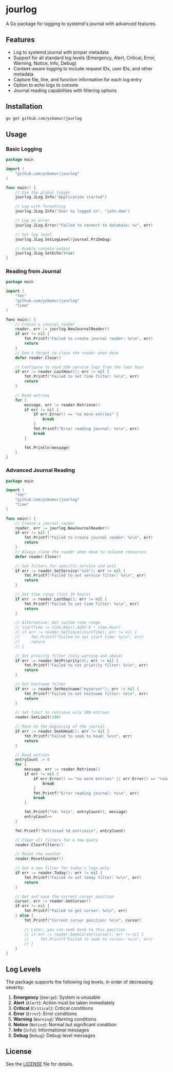 # jourlog

A Go package for logging to systemd's journal with advanced features.

## Features

- Log to systemd journal with proper metadata
- Support for all standard log levels (Emergency, Alert, Critical, Error, Warning, Notice, Info, Debug)
- Context-aware logging to include request IDs, user IDs, and other metadata
- Capture file, line, and function information for each log entry
- Option to echo logs to console
- Journal reading capabilities with filtering options

## Installation

```bash
go get github.com/yskomur/jourlog
```

## Usage

### Basic Logging

```go
package main

import (
    "github.com/yskomur/jourlog"
)

func main() {
    // Use the global logger
    jourlog.JLog.Info("Application started")

    // Log with formatting
    jourlog.JLog.Info("User %s logged in", "john.doe")

    // Log an error
    jourlog.JLog.Error("Failed to connect to database: %v", err)

    // Set log level
    jourlog.JLog.SetLogLevel(journal.PriDebug)

    // Enable console output
    jourlog.JLog.SetEcho(true)
}
```

### Reading from Journal

```go
package main

import (
    "fmt"
    "github.com/yskomur/jourlog"
    "time"
)

func main() {
    // Create a journal reader
    reader, err := jourlog.NewJournalReader()
    if err != nil {
        fmt.Printf("Failed to create journal reader: %v\n", err)
        return
    }
    // Don't forget to close the reader when done
    defer reader.Close()

    // Configure to read SSH service logs from the last hour
    if err := reader.LastHour(); err != nil {
        fmt.Printf("Failed to set time filter: %v\n", err)
        return
    }

    // Read entries
    for {
        message, err := reader.Retrieve()
        if err != nil {
            if err.Error() == "no more entries" {
                break
            }
            fmt.Printf("Error reading journal: %v\n", err)
            break
        }

        fmt.Println(message)
    }
}
```

### Advanced Journal Reading

```go
package main

import (
    "fmt"
    "github.com/yskomur/jourlog"
    "time"
)

func main() {
    // Create a journal reader
    reader, err := jourlog.NewJournalReader()
    if err != nil {
        fmt.Printf("Failed to create journal reader: %v\n", err)
        return
    }
    // Always close the reader when done to release resources
    defer reader.Close()

    // Set filters for specific service and unit
    if err := reader.SetService("ssh"); err != nil {
        fmt.Printf("Failed to set service filter: %v\n", err)
        return
    }

    // Set time range (last 24 hours)
    if err := reader.LastDay(); err != nil {
        fmt.Printf("Failed to set time filter: %v\n", err)
        return
    }

    // Alternative: Set custom time range
    // startTime := time.Now().Add(-6 * time.Hour)
    // if err := reader.SetSince(startTime); err != nil {
    //     fmt.Printf("Failed to set start time: %v\n", err)
    //     return
    // }

    // Set priority filter (only warning and above)
    if err := reader.SetPriority(4); err != nil {
        fmt.Printf("Failed to set priority filter: %v\n", err)
        return
    }

    // Set hostname filter
    if err := reader.SetHostname("myserver"); err != nil {
        fmt.Printf("Failed to set hostname filter: %v\n", err)
        return
    }

    // Set limit to retrieve only 100 entries
    reader.SetLimit(100)

    // Move to the beginning of the journal
    if err := reader.SeekHead(); err != nil {
        fmt.Printf("Failed to seek to head: %v\n", err)
        return
    }

    // Read entries
    entryCount := 0
    for {
        message, err := reader.Retrieve()
        if err != nil {
            if err.Error() == "no more entries" || err.Error() == "reached limit of 100 entries" {
                break
            }
            fmt.Printf("Error reading journal: %v\n", err)
            break
        }

        fmt.Printf("%d: %s\n", entryCount+1, message)
        entryCount++
    }

    fmt.Printf("Retrieved %d entries\n", entryCount)

    // Clear all filters for a new query
    reader.ClearFilters()

    // Reset the counter
    reader.ResetCounter()

    // Set a new filter for today's logs only
    if err := reader.Today(); err != nil {
        fmt.Printf("Failed to set today filter: %v\n", err)
        return
    }

    // Get and save the current cursor position
    cursor, err := reader.GetCursor()
    if err != nil {
        fmt.Printf("Failed to get cursor: %v\n", err)
    } else {
        fmt.Printf("Current cursor position: %s\n", cursor)

        // Later, you can seek back to this position
        // if err := reader.SeekCursor(cursor); err != nil {
        //     fmt.Printf("Failed to seek to cursor: %v\n", err)
        // }
    }
}
```

## Log Levels

The package supports the following log levels, in order of decreasing severity:

1. **Emergency** (`Emerge`): System is unusable
2. **Alert** (`Alert`): Action must be taken immediately
3. **Critical** (`Critical`): Critical conditions
4. **Error** (`Error`): Error conditions
5. **Warning** (`Warning`): Warning conditions
6. **Notice** (`Notice`): Normal but significant condition
7. **Info** (`Info`): Informational messages
8. **Debug** (`Debug`): Debug-level messages

## License

See the [LICENSE](LICENSE) file for details.
